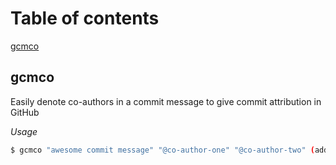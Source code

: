 # Table of contents

[gcmco](#gcmco)

## gcmco

Easily denote co-authors in a commit message to give commit attribution in GitHub

*Usage*
```bash
$ gcmco "awesome commit message" "@co-author-one" "@co-author-two" (add as many co-authors as you need!)
```
